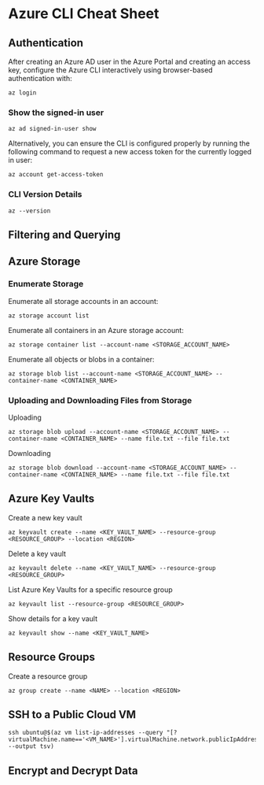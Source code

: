 # Azure CLI Cheat Sheet

## Authentication

After creating an Azure AD user in the Azure Portal and creating an access key, configure the Azure CLI interactively using browser-based authentication with:

```
az login
```

### Show the signed-in user

```
az ad signed-in-user show
```

Alternatively, you can ensure the CLI is configured properly by running the following command to request a new access token for the currently logged in user:

```
az account get-access-token
```

### CLI Version Details

```
az --version
```

## Filtering and Querying


## Azure Storage 

### Enumerate Storage

Enumerate all storage accounts in an account:

```
az storage account list
```

Enumerate all containers in an Azure storage account:

```
az storage container list --account-name <STORAGE_ACCOUNT_NAME>
```

Enumerate all objects or blobs in a container:

```
az storage blob list --account-name <STORAGE_ACCOUNT_NAME> --container-name <CONTAINER_NAME>
```

### Uploading and Downloading Files from Storage

Uploading

```
az storage blob upload --account-name <STORAGE_ACCOUNT_NAME> --container-name <CONTAINER_NAME> --name file.txt --file file.txt
```

Downloading

```
az storage blob download --account-name <STORAGE_ACCOUNT_NAME> --container-name <CONTAINER_NAME> --name file.txt --file file.txt
```

## Azure Key Vaults

Create a new key vault

```
az keyvault create --name <KEY_VAULT_NAME> --resource-group <RESOURCE_GROUP> --location <REGION>
```

Delete a key vault

```
az keyvault delete --name <KEY_VAULT_NAME> --resource-group <RESOURCE_GROUP>
```

List Azure Key Vaults for a specific resource group

```
az keyvault list --resource-group <RESOURCE_GROUP>
```

Show details for a key vault

```
az keyvault show --name <KEY_VAULT_NAME>
```

## Resource Groups

Create a resource group

```
az group create --name <NAME> --location <REGION>
```

## SSH to a Public Cloud VM

```
ssh ubuntu@$(az vm list-ip-addresses --query "[?virtualMachine.name=='<VM_NAME>'].virtualMachine.network.publicIpAddresses[0].ipAddress" --output tsv)
```

## Encrypt and Decrypt Data

